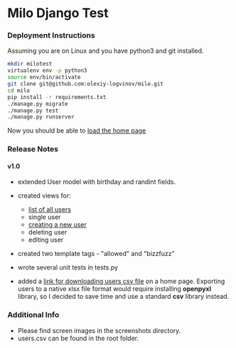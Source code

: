 # Milo Django Test 

### Deployment Instructions

Assuming you are on Linux and you have python3 and git installed.

```bash
mkdir milotest
virtualenv env -p python3
source env/bin/activate
git clone git@github.com:olexiy-logvinov/milo.git
cd milo
pip install -r requirements.txt
./manage.py migrate
./manage.py test
./manage.py runserver

```
Now you should be able to [load the home page](http://127.0.0.1:8000/)

### Release Notes
#### v1.0
* extended User model with birthday and randint fields.
* created views for:
   * [list of all users](http://127.0.0.1:8000/)
   * single user
   * [creating a new user](http://127.0.0.1:8000/create_user/)
   * deleting user
   * editing user

* created two template tags - "allowed" and "bizzfuzz"
* wrote several unit tests in tests.py   
* added a [link for downloading users csv file](http://127.0.0.1:8000/export_to_csv) on a home page. Exporting users to a native xlsx file format would require installing **openpyxl** library, so I decided to save time and use a standard **csv** library instead.

### Additional Info
* Please find screen images in the screenshots directory.
* users.csv can be found in the root folder.   
   